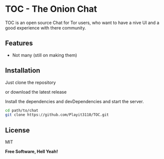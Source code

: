 # TOC - The Onion Chat

TOC is an open source Chat for Tor users, who want to have a nive UI and a good experience with there community.

## Features

- Not many (still on making them)

## Installation

Just clone the repository

or download the latest release

Install the dependencies and devDependencies and start the server.

```sh
cd path/to/chat
git clone https://github.com/Playit3110/TOC.git
```


## License

MIT

**Free Software, Hell Yeah!**
